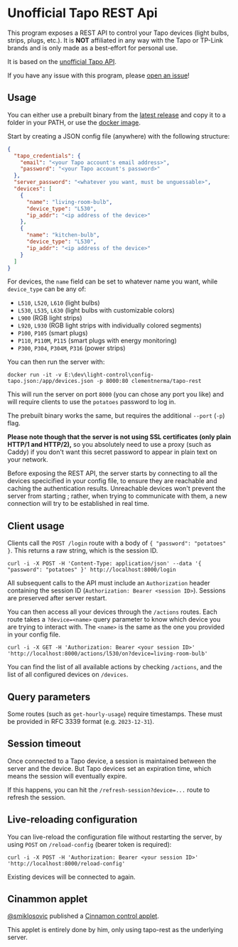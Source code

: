 # Unofficial Tapo REST Api

This program exposes a REST API to control your Tapo devices (light bulbs, strips, plugs, etc.). It is **NOT** affiliated in any way with the Tapo or TP-Link brands and is only made as a best-effort for personal use.

It is based on the [unofficial Tapo API](https://crates.io/crates/tapo).

If you have any issue with this program, please [open an issue](https://github.com/ClementNerma/tapo-rest/issues/new)!

## Usage

You can either use a prebuilt binary from the [latest release](https://github.com/ClementNerma/tapo-rest/releases/latest) and copy it to a folder in your PATH, or use the [docker image](https://hub.docker.com/r/clementnerma/tapo-rest).

Start by creating a JSON config file (anywhere) with the following structure:

```json
{
  "tapo_credentials": {
    "email": "<your Tapo account's email address>",
    "password": "<your Tapo account's password>"
  },
  "server_password": "<whatever you want, must be unguessable>",
  "devices": [
    {
      "name": "living-room-bulb",
      "device_type": "L530",
      "ip_addr": "<ip address of the device>"
    },
    {
      "name": "kitchen-bulb",
      "device_type": "L530",
      "ip_addr": "<ip address of the device>"
    }
  ]
}
```

For devices, the `name` field can be set to whatever name you want, while `device_type` can be any of:

- `L510`, `L520`, `L610` (light bulbs)
- `L530`, `L535`, `L630` (light bulbs with customizable colors)
- `L900` (RGB light strips)
- `L920`, `L930` (RGB light strips with individually colored segments)
- `P100`, `P105` (smart plugs)
- `P110`, `P110M`, `P115` (smart plugs with energy monitoring)
- `P300`, `P304`, `P304M`, `P316` (power strips)

You can then run the server with:

```shell
docker run -it -v E:\dev\light-control\config-tapo.json:/app/devices.json -p 8000:80 clementnerma/tapo-rest
```

This will run the server on port `8000` (you can chose any port you like) and will require clients to use the `potatoes` password to log in.

The prebuilt binary works the same, but requires the additional `--port` (`-p`) flag.

**Please note though that the server is not using SSL certificates (only plain HTTP/1 and HTTP/2),** so you absolutely need to use a proxy (such as Caddy) if you don't want this secret password to appear in plain text on your network.

Before exposing the REST API, the server starts by connecting to all the devices specicified in your config file, to ensure they are reachable and caching the authentication results. Unreachable devices won't prevent the server from starting ; rather, when trying to communicate with them, a new connection will try to be established in real time.

## Client usage

Clients call the `POST /login` route with a body of `{ "password": "potatoes" }`. This returns a raw string, which is the session ID.

```shell
curl -i -X POST -H 'Content-Type: application/json' --data '{ "password": "potatoes" }' http://localhost:8000/login
```

All subsequent calls to the API must include an `Authorization` header containing the session ID (`Authorization: Bearer <session ID>`). Sessions are preserved after server restart.

You can then access all your devices through the `/actions` routes. Each route takes a `?device=<name>` query parameter to know which device you are trying to interact with. The `<name>` is the same as the one you provided in your config file.

```shell
curl -i -X GET -H 'Authorization: Bearer <your session ID>' 'http://localhost:8000/actions/l530/on?device=living-room-bulb'
```

You can find the list of all available actions by checking `/actions`, and the list of all configured devices on `/devices`.

## Query parameters

Some routes (such as `get-hourly-usage`) require timestamps. These must be provided in RFC 3339 format (e.g. `2023-12-31`).

## Session timeout

Once connected to a Tapo device, a session is maintained between the server and the device. But Tapo devices set an expiration time, which means the session will eventually expire.

If this happens, you can hit the `/refresh-session?device=...` route to refresh the session.

## Live-reloading configuration

You can live-reload the configuration file without restarting the server, by using `POST` on `/reload-config` (bearer token is required):

```shell
curl -i -X POST -H 'Authorization: Bearer <your session ID>' 'http://localhost:8000/reload-config'
```

Existing devices will be connected to again.

## Cinammon applet

[@smiklosovic](https://github.com/smiklosovic) published a [Cinnamon control applet](https://cinnamon-spices.linuxmint.com/applets/view/398).

This applet is entirely done by him, only using tapo-rest as the underlying server.
